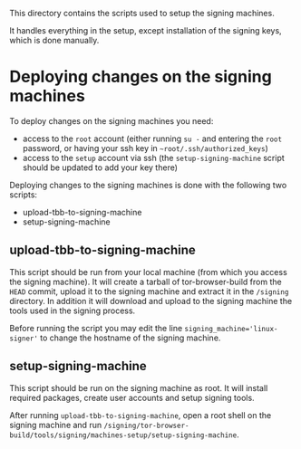 This directory contains the scripts used to setup the signing machines.

It handles everything in the setup, except installation of the signing
keys, which is done manually.

# Deploying changes on the signing machines

To deploy changes on the signing machines you need:
* access to the `root` account (either running `su -` and entering the
  `root` password, or having your ssh key in `~root/.ssh/authorized_keys`)
* access to the `setup` account via ssh (the `setup-signing-machine`
  script should be updated to add your key there)

Deploying changes to the signing machines is done with the following two scripts:
* upload-tbb-to-signing-machine
* setup-signing-machine

## upload-tbb-to-signing-machine

This script should be run from your local machine (from which you access
the signing machine). It will create a tarball of tor-browser-build from
the `HEAD` commit, upload it to the signing machine and extract it in
the `/signing` directory. In addition it will download and upload to
the signing machine the tools used in the signing process.

Before running the script you may edit the line
`signing_machine='linux-signer'` to change the hostname of the signing
machine.

## setup-signing-machine

This script should be run on the signing machine as root. It will install
required packages, create user accounts and setup signing tools.

After running `upload-tbb-to-signing-machine`, open a root shell on the
signing machine and run
`/signing/tor-browser-build/tools/signing/machines-setup/setup-signing-machine`.

